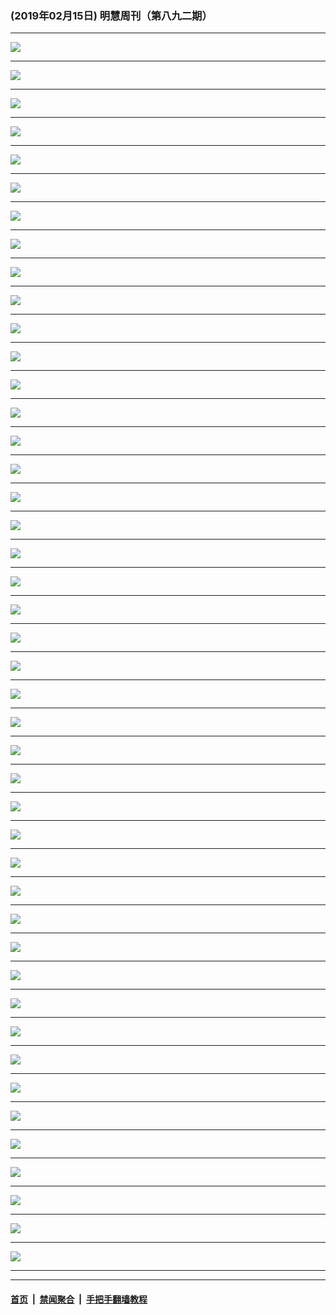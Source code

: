 ### (2019年02月15日) 明慧周刊（第八九二期） 

---

<img src="http://qikan.minghui.org/mhqkpage/qikanimage/2019/02/15/mhweekly892_read-online1.png"/><hr/>
<img src="http://qikan.minghui.org/mhqkpage/qikanimage/2019/02/15/mhweekly892_read-online2.png"/><hr/>
<img src="http://qikan.minghui.org/mhqkpage/qikanimage/2019/02/15/mhweekly892_read-online3.png"/><hr/>
<img src="http://qikan.minghui.org/mhqkpage/qikanimage/2019/02/15/mhweekly892_read-online4.png"/><hr/>
<img src="http://qikan.minghui.org/mhqkpage/qikanimage/2019/02/15/mhweekly892_read-online5.png"/><hr/>
<img src="http://qikan.minghui.org/mhqkpage/qikanimage/2019/02/15/mhweekly892_read-online6.png"/><hr/>
<img src="http://qikan.minghui.org/mhqkpage/qikanimage/2019/02/15/mhweekly892_read-online7.png"/><hr/>
<img src="http://qikan.minghui.org/mhqkpage/qikanimage/2019/02/15/mhweekly892_read-online8.png"/><hr/>
<img src="http://qikan.minghui.org/mhqkpage/qikanimage/2019/02/15/mhweekly892_read-online9.png"/><hr/>
<img src="http://qikan.minghui.org/mhqkpage/qikanimage/2019/02/15/mhweekly892_read-online10.png"/><hr/>
<img src="http://qikan.minghui.org/mhqkpage/qikanimage/2019/02/15/mhweekly892_read-online11.png"/><hr/>
<img src="http://qikan.minghui.org/mhqkpage/qikanimage/2019/02/15/mhweekly892_read-online12.png"/><hr/>
<img src="http://qikan.minghui.org/mhqkpage/qikanimage/2019/02/15/mhweekly892_read-online13.png"/><hr/>
<img src="http://qikan.minghui.org/mhqkpage/qikanimage/2019/02/15/mhweekly892_read-online14.png"/><hr/>
<img src="http://qikan.minghui.org/mhqkpage/qikanimage/2019/02/15/mhweekly892_read-online15.png"/><hr/>
<img src="http://qikan.minghui.org/mhqkpage/qikanimage/2019/02/15/mhweekly892_read-online16.png"/><hr/>
<img src="http://qikan.minghui.org/mhqkpage/qikanimage/2019/02/15/mhweekly892_read-online17.png"/><hr/>
<img src="http://qikan.minghui.org/mhqkpage/qikanimage/2019/02/15/mhweekly892_read-online18.png"/><hr/>
<img src="http://qikan.minghui.org/mhqkpage/qikanimage/2019/02/15/mhweekly892_read-online19.png"/><hr/>
<img src="http://qikan.minghui.org/mhqkpage/qikanimage/2019/02/15/mhweekly892_read-online20.png"/><hr/>
<img src="http://qikan.minghui.org/mhqkpage/qikanimage/2019/02/15/mhweekly892_read-online21.png"/><hr/>
<img src="http://qikan.minghui.org/mhqkpage/qikanimage/2019/02/15/mhweekly892_read-online22.png"/><hr/>
<img src="http://qikan.minghui.org/mhqkpage/qikanimage/2019/02/15/mhweekly892_read-online23.png"/><hr/>
<img src="http://qikan.minghui.org/mhqkpage/qikanimage/2019/02/15/mhweekly892_read-online24.png"/><hr/>
<img src="http://qikan.minghui.org/mhqkpage/qikanimage/2019/02/15/mhweekly892_read-online25.png"/><hr/>
<img src="http://qikan.minghui.org/mhqkpage/qikanimage/2019/02/15/mhweekly892_read-online26.png"/><hr/>
<img src="http://qikan.minghui.org/mhqkpage/qikanimage/2019/02/15/mhweekly892_read-online27.png"/><hr/>
<img src="http://qikan.minghui.org/mhqkpage/qikanimage/2019/02/15/mhweekly892_read-online28.png"/><hr/>
<img src="http://qikan.minghui.org/mhqkpage/qikanimage/2019/02/15/mhweekly892_read-online29.png"/><hr/>
<img src="http://qikan.minghui.org/mhqkpage/qikanimage/2019/02/15/mhweekly892_read-online30.png"/><hr/>
<img src="http://qikan.minghui.org/mhqkpage/qikanimage/2019/02/15/mhweekly892_read-online31.png"/><hr/>
<img src="http://qikan.minghui.org/mhqkpage/qikanimage/2019/02/15/mhweekly892_read-online32.png"/><hr/>
<img src="http://qikan.minghui.org/mhqkpage/qikanimage/2019/02/15/mhweekly892_read-online33.png"/><hr/>
<img src="http://qikan.minghui.org/mhqkpage/qikanimage/2019/02/15/mhweekly892_read-online34.png"/><hr/>
<img src="http://qikan.minghui.org/mhqkpage/qikanimage/2019/02/15/mhweekly892_read-online35.png"/><hr/>
<img src="http://qikan.minghui.org/mhqkpage/qikanimage/2019/02/15/mhweekly892_read-online36.png"/><hr/>
<img src="http://qikan.minghui.org/mhqkpage/qikanimage/2019/02/15/mhweekly892_read-online37.png"/><hr/>
<img src="http://qikan.minghui.org/mhqkpage/qikanimage/2019/02/15/mhweekly892_read-online38.png"/><hr/>
<img src="http://qikan.minghui.org/mhqkpage/qikanimage/2019/02/15/mhweekly892_read-online39.png"/><hr/>
<img src="http://qikan.minghui.org/mhqkpage/qikanimage/2019/02/15/mhweekly892_read-online40.png"/><hr/>
<img src="http://qikan.minghui.org/mhqkpage/qikanimage/2019/02/15/mhweekly892_read-online41.png"/><hr/>
<img src="http://qikan.minghui.org/mhqkpage/qikanimage/2019/02/15/mhweekly892_read-online42.png"/><hr/>
<img src="http://qikan.minghui.org/mhqkpage/qikanimage/2019/02/15/mhweekly892_read-online43.png"/><hr/>
<img src="http://qikan.minghui.org/mhqkpage/qikanimage/2019/02/15/mhweekly892_read-online44.png"/><hr/>


---

#### [首页](../../../..) &nbsp;|&nbsp; [禁闻聚合](https://github.com/gfw-breaker/banned-news) &nbsp;|&nbsp; [手把手翻墙教程](https://github.com/gfw-breaker/guides) 